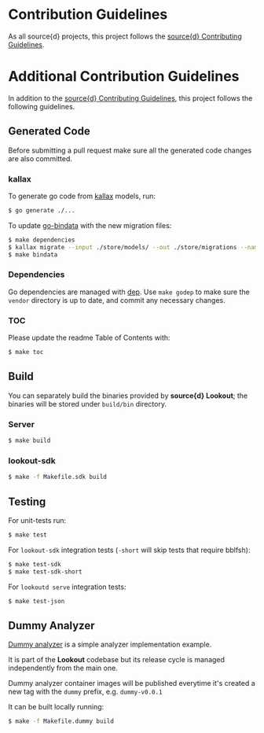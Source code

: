 # Contribution Guidelines

As all source{d} projects, this project follows the
[source{d} Contributing Guidelines](https://github.com/src-d/guide/blob/master/engineering/documents/CONTRIBUTING.md).


# Additional Contribution Guidelines

In addition to the [source{d} Contributing Guidelines](https://github.com/src-d/guide/blob/master/engineering/documents/CONTRIBUTING.md),
this project follows the following guidelines.


## Generated Code

Before submitting a pull request make sure all the generated code changes are also committed.


### kallax

To generate go code from [kallax](https://github.com/src-d/go-kallax) models, run:

```bash
$ go generate ./...
```

To update [go-bindata](https://github.com/jteeuwen/go-bindata) with the new migration files:

```bash
$ make dependencies
$ kallax migrate --input ./store/models/ --out ./store/migrations --name <name>
$ make bindata
```

### Dependencies

Go dependencies are managed with [dep](https://golang.github.io/dep/). Use `make godep` to make sure the `vendor` directory is up to date, and commit any necessary changes.


### TOC

Please update the readme Table of Contents with:

```bash
$ make toc
```


## Build

You can separately build the binaries provided by **source{d} Lookout**; the binaries will be stored under `build/bin` directory.

### Server

```bash
$ make build
```

### lookout-sdk

```bash
$ make -f Makefile.sdk build
```


## Testing

For unit-tests run:

```bash
$ make test
```

For `lookout-sdk` integration tests (`-short` will skip tests that require bblfsh):

```bash
$ make test-sdk
$ make test-sdk-short
```

For `lookoutd serve` integration tests:

```bash
$ make test-json
```


## Dummy Analyzer

[Dummy analyzer](/cmd/dummy/main.go) is a simple analyzer implementation example.

It is part of the **Lookout** codebase but its release cycle is managed independently from the main one.

Dummy analyzer container images will be published everytime it's created a new tag with the `dummy` prefix, e.g. `dummy-v0.0.1`

It can be built locally running:

```bash
$ make -f Makefile.dummy build
```
